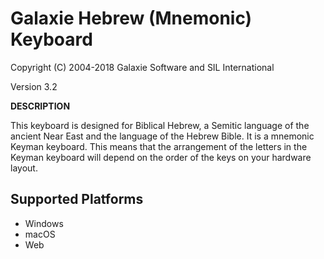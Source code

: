 # Galaxie Hebrew (Mnemonic) Keyboard

Copyright (C) 2004-2018 Galaxie Software and SIL International

Version 3.2

__DESCRIPTION__

This keyboard is designed for Biblical Hebrew, a Semitic language of the ancient Near East and the language of the Hebrew Bible. It is a mnemonic Keyman keyboard. This means that the arrangement of the letters in the Keyman keyboard will depend on the order of the keys on your hardware layout.


## Supported Platforms

 * Windows
 * macOS
 * Web

